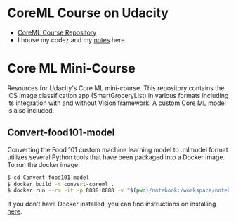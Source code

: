 # CoreML Course on Udacity
* [CoreML Course Repository](https://github.com/udacity/ios-short-core-ml)
* I house my codez and my [notes](https://github.com/lovelejess/smart-grocery-app-swift/wiki) here.



# Core ML Mini-Course

Resources for Udacity's Core ML mini-course. This repository contains the iOS image classification app (SmartGroceryList) in various formats including its integration with and without Vision framework. A custom Core ML model is also included.

## Convert-food101-model

Converting the Food 101 custom machine learning model to .mlmodel format utilizes several Python tools that have been  packaged into a Docker image. To run the docker image:

```bash
$ cd Convert-food101-model
$ docker build -t convert-coreml .
$ docker run --rm -it -p 8888:8888 -v "$(pwd)/notebook:/workspace/notebook" convert-coreml
```

If you don't have Docker installed, you can find instructions on installing [here](https://docs.docker.com/docker-for-mac/install/).
